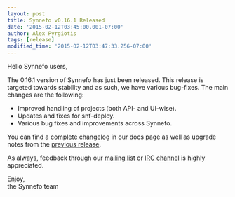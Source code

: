 ```yaml
---
layout: post
title: Synnefo v0.16.1 Released
date: '2015-02-12T03:45:00.001-07:00'
author: Alex Pyrgiotis
tags: [release]
modified_time: '2015-02-12T03:47:33.256-07:00'
---
```


Hello Synnefo users,

The 0.16.1 version of Synnefo has just been released. This release is targeted
towards stability and as such, we have various bug-fixes. The main changes are
the following:

* Improved handling of projects (both API- and UI-wise).
* Updates and fixes for snf-deploy.
* Various bug fixes and improvements across Synnefo.

You can find a [complete changelog][1] in our docs page as well as upgrade
notes from the [previous release][2].

As always, feedback through our [mailing list][3] or [IRC channel][4] is highly
appreciated.

Enjoy,  
the Synnefo team

[1]: https://www.synnefo.org/docs/synnefo/latest/Changelog.html?highlight=changelog#v0-16-1
[2]: https://www.synnefo.org/docs/synnefo/latest/upgrade/upgrade-0.16.html
[3]: https://groups.google.com/forum/#!forum/synnefo
[4]: https://kiwiirc.com/client/chat.freenode.net/synnefo
